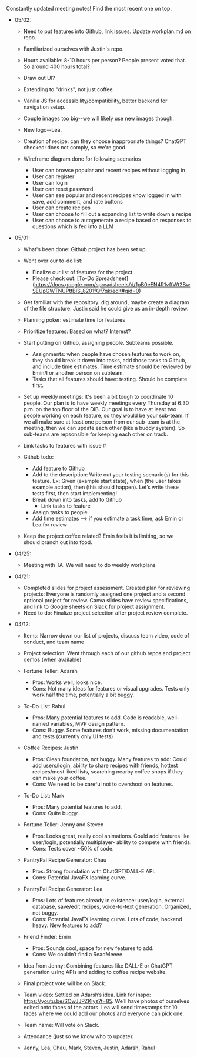 Constantly updated meeting notes! Find the most recent one on top.

* 05/02:
    * Need to put features into Github, link issues. Update workplan.md on repo.
    * Familiarized ourselves with Justin's repo. 

    * Hours available: 8-10 hours per person? People present voted that. So around 400 hours total?

    * Draw out UI?
    * Extending to "drinks", not just coffee.
    * Vanilla JS for accessibility/compatibility, better backend for navigation setup.
    * Couple images too big--we will likely use new images though.
    * New logo--Lea.

    * Creation of recipe: can they choose inappropriate things? ChatGPT checked: does not comply, so we're good.

    * Wireframe diagram done for following scenarios
        * User can browse popular and recent recipes without logging in
        * User can register 
        * User can login
        * User can reset password
        * User can see popular and recent recipes know logged in with save, add comment, and rate buttons
        * User can create recipes
        * User can choose to fill out a expanding list to write down a recipe
        * User can choose to autogenerate a recipe based on responses to questions which is fed into a LLM


* 05/01:

    * What's been done: Github project has been set up. 

    * Went over our to-do list:
        * Finalize our list of features for the project
        * Please check out: [To-Do Spreadsheet] (https://docs.google.com/spreadsheets/d/1pB0eEN4R1vffWt2BwSEUpGWTNUPttBIS_8201fQf7qk/edit#gid=0)
    * Get familiar with the repository: dig around, maybe create a diagram of the file structure. Justin said he could give us an in-depth review.
    * Planning poker: estimate time for features
    * Prioritize features: Based on what? Interest?
    * Start putting on Github, assigning people. Subteams possible. 
        * Assignments: when people have chosen features to work on, they should break it down into tasks, add those tasks to Github, and include time estimates. Time estimate should be reviewed by Emin/I or another person on subteam.
        * Tasks that all features should have: testing. Should be complete first.
    * Set up weekly meetings: It's been a bit tough to coordinate 10 people. Our plan is to have weekly meetings every Thursday at 6:30 p.m. on the top floor of the DIB. Our goal is to have at least two people working on each feature, so they would be your sub-team. If we all make sure at least one person from our sub-team is at the meeting, then we can update each other (like a buddy system). So sub-teams are repsonsible for keeping each other on track.

    * Link tasks to features with issue #
    * Github todo:
        * Add feature to Github
        * Add to the description: Write out your testing scenario(s) for this feature. Ex: Given (example start state), when (the user takes example action), then (this should happen). Let’s write these tests first, then start implementing!
        * Break down into tasks, add to Github
            * Link tasks to feature
        * Assign tasks to people
        * Add time estimates —> if you estimate a task time, ask Emin or Lea for review

    * Keep the project coffee related? Emin feels it is limiting, so we should branch out into food.

* 04/25:

    * Meeting with TA. We will need to do weekly workplans

* 04/21:
    * Completed slides for project assessment. Created plan for reviewing projects: Everyone is randomly assigned one project and a second optional project for review. Canva slides have review specifications, and link to Google sheets on Slack for project assignment.
    * Need to do: Finalize project selection after project review complete.

* 04/12:

    * Items: Narrow down our list of projects, discuss team video, code of conduct, and team name

    * Project selection: Went through each of our github repos and project demos (when available)

    * Fortune Teller: Adarsh
        * Pros: Works well, looks nice.
        * Cons: Not many ideas for features or visual upgrades. Tests only work half the time, potentially a bit buggy.

    * To-Do List: Rahul
        * Pros: Many potential features to add. Code is readable, well-named variables, MVP design pattern.
        * Cons: Buggy. Some features don’t work, missing documentation and tests (currently only UI tests)

    * Coffee Recipes: Justin
        * Pros: Clean foundation, not buggy. Many features to add: Could add users/login, ability to share recipes with friends, hottest recipes/most liked lists, searching nearby coffee shops if they can make your coffee. 
        * Cons: We need to be careful not to overshoot on features.

    * To-Do List: Mark
        * Pros: Many potential features to add.
        * Cons: Quite buggy.

    * Fortune Teller: Jenny and Steven
        * Pros: Looks great, really cool animations. Could add features like user/login, potentially multiplayer- ability to compete with friends.
        * Cons: Tests cover ~50% of code.

    * PantryPal Recipe Generator: Chau
        * Pros: Strong foundation with ChatGPT/DALL-E API. 
        * Cons: Potential JavaFX learning curve.

    * PantryPal Recipe Generator: Lea
        * Pros: Lots of features already in existence: user/login, external database, save/edit recipes, voice-to-text generation. Organized, not buggy.
        * Cons: Potential JavaFX learning curve. Lots of code, backend heavy. New features to add?

    * Friend Finder: Emin
        * Pros: Sounds cool, space for new features to add.
        * Cons: We couldn’t find a ReadMeeee

    * Idea from Jenny: Combining features like DALL-E or ChatGPT generation using APIs and adding to coffee recipe website.

    * Final project vote will be on Slack.

    * Team video: Settled on Adarsh’s idea. Link for inspo: https://youtu.be/SOwJJPZKIys?t=85. We’ll have photos of ourselves edited onto faces of the actors. Lea will send timestamps for 10 faces where we could add our photos and everyone can pick one.

    * Team name: Will vote on Slack.

    * Attendance (just so we know who to update):
    * Jenny, Lea, Chau, Mark, Steven, Justin, Adarsh, Rahul


